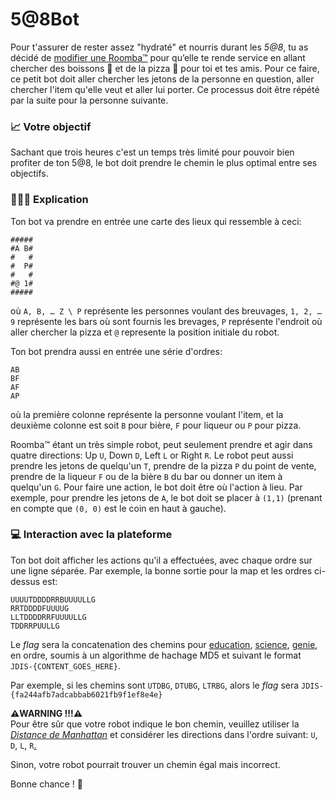 # 5@8Bot

Pour t'assurer de rester assez "hydraté" et nourris durant les *5@8*, tu as décidé de [modifier une Roomba™](https://www.youtube.com/watch?v=Brf02tdtQGo&t=30s) pour qu’elle te rende service en allant chercher des boissons 🍺 et de la pizza 🍕 pour toi et tes amis. Pour ce faire, ce petit bot doit aller chercher les jetons de la personne en question, aller chercher l'item qu'elle veut et aller lui porter. Ce processus doit être répété par la suite pour la personne suivante. 

### 📈 Votre objectif

Sachant que trois heures c'est un temps très limité pour pouvoir bien profiter de ton 5@8, le bot doit prendre le chemin le plus optimal entre ses objectifs.

### 🕵🏼‍♂️ Explication

Ton bot va prendre en entrée une carte des lieux qui ressemble à ceci: 

```
#####
#A B#
#   #
#  P#
#   #
#@ 1#
#####
``` 
où
 `A, B, … Z \ P` représente les personnes voulant des breuvages,
 `1, 2, … 9` représente les bars où sont fournis les brevages,
 `P` représente l'endroit où aller chercher la pizza et
 `@` represente la position initiale du robot.

Ton bot prendra aussi en entrée une série d'ordres:
 ```
 AB
 BF
 AF
 AP
 ```
où la première colonne représente la personne voulant l'item, et la deuxième colonne est soit `B` pour bière, `F` pour liqueur ou `P` pour pizza.

Roomba™ étant un très simple robot, peut seulement prendre et agir dans quatre directions: Up `U`, Down `D`, Left `L` or Right `R`. Le robot peut aussi prendre les jetons de quelqu'un `T`, prendre de la pizza `P` du point de vente, prendre de  la liqueur `F` ou de la bière `B` du bar ou donner un item à quelqu'un `G`. Pour faire une action, le bot doit être où l'action à lieu. Par exemple, pour prendre les jetons de `A`, le bot doit se placer à `(1,1)` (prenant en compte que `(0, 0)` est le coin en haut à gauche).

### 💻 Interaction avec la plateforme

Ton bot doit afficher les actions qu'il a effectuées, avec chaque ordre sur une ligne séparée. Par exemple,  la bonne sortie pour la map et les ordres ci-dessus est:  

```
UUUUTDDDDRRBUUUULLG
RRTDDDDFUUUUG
LLTDDDDRRFUUUULLG
TDDRRPUULLG
```
Le *flag* sera la concatenation des chemins pour [education](https://github.com/jactymilena/CSGames2023SelectionPublic/blob/main/5@8-bot/education.txt), [science](https://github.com/jactymilena/CSGames2023SelectionPublic/blob/main/5@8-bot/genie.txt), [genie](https://github.com/jactymilena/CSGames2023SelectionPublic/blob/main/5@8-bot/sciences.txt), en ordre, soumis à un algorithme de hachage MD5 et suivant le format `JDIS-{CONTENT_GOES_HERE}`.

Par exemple, si les chemins sont `UTDBG`, `DTUBG`, `LTRBG`, alors le *flag* sera `JDIS-{fa244afb7adcabbab6021fb9f1ef8e4e}`

**⚠️WARNING !!!⚠️**  
Pour être sûr que votre robot indique le bon chemin, veuillez utiliser la [*Distance de Manhattan*](https://en.wikipedia.org/wiki/Taxicab_geometry) et considérer les directions dans l'ordre suivant: `U`, `D`, `L`, `R`[.](https://www.youtube.com/watch?v=NKbI6dpY-yo)

Sinon, votre robot pourrait trouver un chemin égal mais incorrect.

Bonne chance ! 💙

